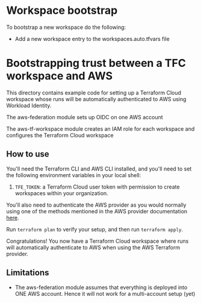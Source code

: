 # Workspace bootstrap

To bootstrap a new workspace do the following:

- Add a new workspace entry to the workspaces.auto.tfvars file

# Bootstrapping trust between a TFC workspace and AWS

This directory contains example code for setting up a Terraform Cloud workspace whose runs will be automatically authenticated to AWS using Workload Identity.

The aws-federation module sets up OIDC on one AWS account

The aws-tf-workspace module creates an IAM role for each workspace and
configures the Terraform Cloud workspace

## How to use

You'll need the Terraform CLI and AWS CLI installed, and you'll need to set the following environment variables in your local shell:

1. `TFE_TOKEN`: a Terraform Cloud user token with permission to create workspaces within your organization.

You'll also need to authenticate the AWS provider as you would normally using one of the methods mentioned in the AWS provider documentation [here](https://registry.terraform.io/providers/hashicorp/aws/latest/docs#authentication-and-configuration).

Run `terraform plan` to verify your setup, and then run `terraform apply`.

Congratulations! You now have a Terraform Cloud workspace where runs will automatically authenticate to AWS when using the AWS Terraform provider.

## Limitations

* The aws-federation module assumes that everything is deployed into ONE AWS account. Hence
it will not work for a multi-account setup (yet)